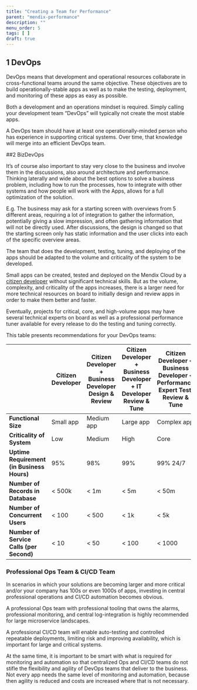```yaml
---
title: "Creating a Team for Performance"
parent: "mendix-performance"
description: ""
menu_order: 5
tags: [ ]
draft: true
---
```


## 1 DevOps

DevOps means that development and operational resources collaborate in cross-functional teams around the same objective. These objectives are to build operationally-stable apps as well as to make the testing, deployment, and monitoring of these apps as easy as possible.

Both a development and an operations mindset is required. Simply calling your development team “DevOps” will typically not create the most stable apps.

A DevOps team should have at least one operationally-minded person who has experience in supporting critical systems. Over time, that knowledge will merge into an efficient DevOps team.

##2 BizDevOps

It’s of course also important to stay very close to the business and involve
them in the discussions, also around architecture and performance. Thinking
laterally and wide about the best options to solve a business problem, including
how to run the processes, how to integrate with other systems and how people
will work with the Apps, allows for a full optimization of the solution.

E.g. The business may ask for a starting screen with overviews from 5 different
areas, requiring a lot of integration to gather the information, potentially
giving a slow impression, and often gathering information that will not be
directly used. After discussions, the design is changed so that the starting
screen only has static information and the user clicks into each of the specific
overview areas.

The team that does the development, testing, tuning, and deploying of the apps should be adapted to the volume and criticality of the system to be developed.

Small apps can be created, tested and deployed on the Mendix Cloud by a [citizen developer](https://www.mendix.com/evaluation-guide/evaluation-learning/skills-training#1-what-types-of-users-can-build-apps-with-mendix#personas) without significant technical skills. But as the volume, complexity, and criticality of the apps increases, there is a larger need for more technical resources on board to initially design and review apps in order to make them better and faster.

Eventually, projects for critical, core, and high-volume apps may have several technical experts on board as well as a professional performance tuner available for every release to do the testing and tuning correctly.

This table presents recommendations for your DevOps teams:

| | Citizen Developer | Citizen Developer + Business Developer Design & Review | Citizen Developer + Business Developer + IT Developer Review & Tune | Citizen Developer + Business Developer + Performance Expert Test, Review & Tune | Performance Expert Test, Review & Tune for Every Release |
| --- | --- | --- | --- | --- | --- |
| **Functional Size** | Small app | Medium app | Large app | Complex app | XL core system |
| **Criticality of System** | Low | Medium | High | Core | Business-critical |
| **Uptime Requirement (in Business Hours)** | 95% | 98% | 99% | 99% 24/7 | 99.5% 24/7 |
| **Number of Records in Database** | < 500k | < 1m | < 5m | < 50m | 500m or more |
| **Number of Concurrent Users** | < 100 | < 500 | < 1k | < 5k | 200k or more |
| **Number of Service Calls (per Second)** | < 10 | < 50 | < 100 | < 1000 | 2k or more |

### Professional Ops Team & CI/CD Team

In scenarios in which your solutions are becoming larger and more critical and/or your company has 100s or even 1000s of apps, investing in central professional operations and CI/CD automation becomes obvious.

A professional Ops team with professional tooling that owns the alarms, professional monitoring, and central log-integration is highly recommended for large microservice landscapes.

A professional CI/CD team will enable auto-testing and controlled repeatable deployments, limiting risk and improving availability, which is important for large and critical systems.

At the same time, it is important to be smart with what is required for monitoring and automation so that centralized Ops and CI/CD teams do not stifle the flexibility and agility of DevOps teams that deliver to the business. Not every app needs the same level of monitoring and automation, because then agility is reduced and costs are increased where that is not necessary.
